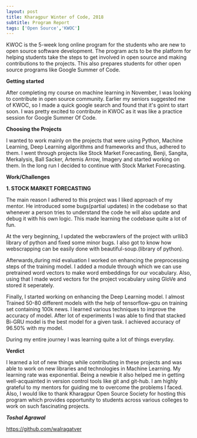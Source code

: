 ```yaml
---
layout: post
title: Kharagpur Winter of Code, 2018
subtitle: Program Report
tags: ['Open Source','KWOC']
---
```


KWOC is the 5-week long online program for the students who are new to
open source software development. The program acts to be the platform for
helping students take the steps to get involved in open source and making
contributions to the projects. This also prepares students for other open source
programs like Google Summer of Code.

**Getting started**

After completing my course on machine learning in November, I was looking to contribute in open source community. Earlier my seniors suggested me of KWOC, so I made a quick google search and found that it's goint to start soon. I was pretty excited to contribute in KWOC as it was like a practice session for Google Summer Of Code.

**Choosing the Projects**

I wanted to work mainly on the projects that were using Python, Machine Learning, Deep Learning algorithms and frameworks
and thus, adhered to them. I went through projects like Stock Market Forecasting, Benji, Sangita, Merkalysis, Ball Sacker, Artemis Arrow, Imagery and started working on them. In the long run I decided to continue with Stock Market Forecasting.

**Work/Challenges**

**1. STOCK MARKET FORECASTING**

The main reason I adhered to this project was I liked approach of my mentor. He introduced some bugs(partial updates) in the codebase so that whenever a person tries to understand the code he will also update and debug it with his own logic. This made learning the codebase quite a lot of fun.

At the very beginning, I updated the webcrawlers of the project with urllib3 library of python and fixed some minor bugs. I also got to know how webscrapping can be easily done with beautiful-soup.(library of python).  

Afterwards,during mid evaluation I worked on enhancing the preprocessing steps of the training model. I added a module through which we can use pretrained word vectors to make word embeddings for our vocabulary. Also, using that I made word vectors for the project vocabulary using GloVe and stored it seperately.  

Finally, I started working on enhancing the Deep Learning model. I almost Trained 50-80 different models with the help of tensorflow-gpu on training set containing 100k news. I learned various techniques to improve the accuracy of model. After lot of experiments I was able to find that stacked Bi-GRU model is the best model for a given task. I achieved accuracy of 96.50%
with my model.  

During my entire journey I was learning quite a lot of things everyday.


**Verdict**

I learned a lot of new things while contributing in these projects and was able to
work on new libraries and technologies in Machine Learning. My learning rate was exponential. Being a newbie it also helped me in getting well-acquainted in version control tools like git and git-hub. I am highly grateful to my mentors for guiding me to overcome the problems I faced. Also, I would like to thank Kharagpur Open Source Society for hosting this program which provides opportunity to students across various colleges to work on such fascinating projects.


***Toshal Agrawal***

https://github.com/walragatver
